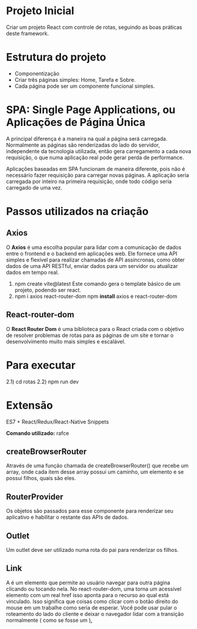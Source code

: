 # Projeto Inicial
Criar um projeto React com controle de rotas, seguindo as boas práticas deste framework.

# Estrutura do projeto
- Componentização
- Criar três páginas simples: Home, Tarefa e Sobre.
- Cada página pode ser um componente funcional simples.

# SPA: Single Page Applications, ou Aplicações de Página Única
<p>A principal diferença é a maneira na qual a página será carregada. Normalmente as páginas são renderizadas do lado do servidor, independente da tecnologia utilizada, então gera carregamento a cada nova requisição, o que numa aplicação real pode gerar perda de performance.</p>

<p>Aplicações baseadas em SPA funcionam de maneira diferente, pois não é necessário fazer requisição para carregar novas páginas. A aplicação seria carregada por inteiro na primeira requisição, onde todo código seria carregado de uma vez.</p>

# Passos utilizados na criação
## Axios
O **Axios** é uma escolha popular para lidar com a comunicação de dados entre o frontend e o backend em aplicações web. Ele fornece uma API simples e flexível para realizar chamadas de API assíncronas, como obter dados de uma API RESTful, enviar dados para um servidor ou atualizar dados em tempo real.

1) npm create vite@latest
Este comando gera o template básico de um projeto, podendo ser react.
2) npm i axios react-router-dom
npm **install** axios e react-router-dom
## React-router-dom
O **React Router Dom** é uma biblioteca para o React criada com o objetivo de resolver problemas de rotas para as páginas de um site e tornar o desenvolvimento muito mais simples e escalável.

# Para executar
2.1) cd rotas
2.2) npm run dev

# Extensão
ES7 + React/Redux/React-Native Snippets

**Comando utilizado:** rafce

## createBrowserRouter

Através de uma função chamada de createBrowserRouter() que recebe um array, onde cada item desse array possui um caminho, um elemento e se possui filhos, quais são eles.

## RouterProvider

Os objetos são passados para esse componente para renderizar seu aplicativo e habilitar o restante das APIs de dados.

## Outlet

Um outlet deve ser utilizado numa rota do pai para renderizar os filhos.

## Link
A <Link> é um elemento que permite ao usuário navegar para outra página clicando ou tocando nela. No react-router-dom, uma <Link> torna um acessível <a> elemento com um real href isso aponta para o recurso ao qual está vinculado. Isso significa que coisas como clicar com o botão direito do mouse em um <Link> trabalhe como seria de esperar. Você pode usar <Link reloadDocument> pular o roteamento do lado do cliente e deixar o navegador lidar com a transição normalmente ( como se fosse um <a href>).